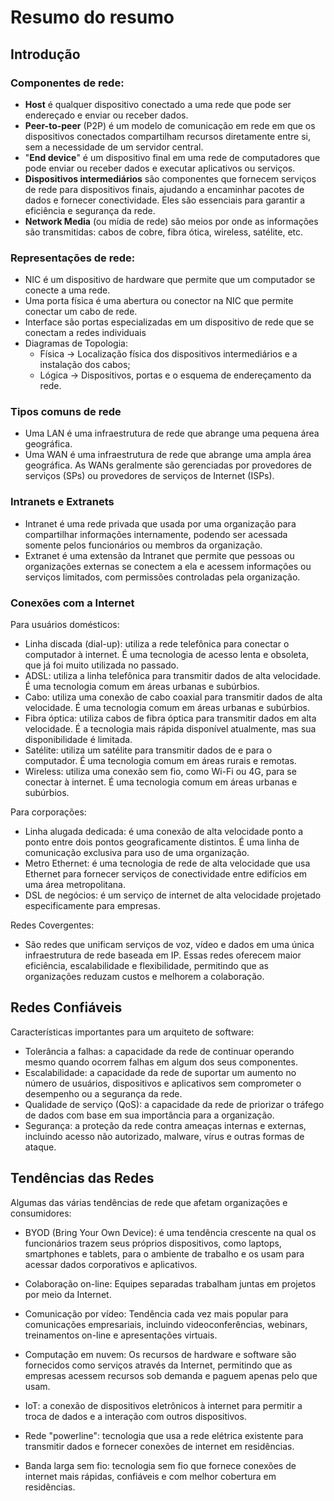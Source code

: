 # Resumo do resumo

## Introdução

### Componentes de rede:

- **Host** é qualquer dispositivo conectado a uma rede que pode ser endereçado e enviar ou receber dados.
- **Peer-to-peer** (P2P) é um modelo de comunicação em rede em que os dispositivos conectados compartilham recursos diretamente entre si, sem a necessidade de um servidor central.
- "**End device**" é um dispositivo final em uma rede de computadores que pode enviar ou receber dados e executar aplicativos ou serviços.
- **Dispositivos intermediários** são componentes que fornecem serviços de rede para dispositivos finais, ajudando a encaminhar pacotes de dados e fornecer conectividade. Eles são essenciais para garantir a eficiência e segurança da rede.
- **Network Media** (ou mídia de rede) são meios por onde as informações são transmitidas: cabos de cobre, fibra ótica, wireless, satélite, etc.


### Representações de rede:

- NIC é um dispositivo de hardware que permite que um computador se conecte a uma rede.
- Uma porta física é uma abertura ou conector na NIC que permite conectar um cabo de rede. 
- Interface são portas especializadas em um dispositivo de rede que se conectam a redes individuais
- Diagramas de Topologia:
  - Física -> Localização física dos dispositivos intermediários e a instalação dos cabos;
  - Lógica -> Dispositivos, portas e o esquema de endereçamento da rede.


### Tipos comuns de rede

- Uma LAN é uma infraestrutura de rede que abrange uma pequena área geográfica.
- Uma WAN é uma infraestrutura de rede que abrange uma ampla área geográfica. As WANs geralmente são gerenciadas por provedores de serviços (SPs) ou provedores de serviços de Internet (ISPs).

### Intranets e Extranets

- Intranet é uma rede privada que usada por uma organização para compartilhar informações internamente, podendo ser acessada somente pelos funcionários ou membros da organização.
- Extranet é uma extensão da Intranet que permite que pessoas ou organizações externas se conectem a ela e acessem informações ou serviços limitados, com permissões controladas pela organização.

### Conexões com a Internet

Para usuários domésticos:

- Linha discada (dial-up): utiliza a rede telefônica para conectar o computador à internet. É uma tecnologia de acesso lenta e obsoleta, que já foi muito utilizada no passado.
- ADSL: utiliza a linha telefônica para transmitir dados de alta velocidade. É uma tecnologia comum em áreas urbanas e subúrbios.
- Cabo: utiliza uma conexão de cabo coaxial para transmitir dados de alta velocidade. É uma tecnologia comum em áreas urbanas e subúrbios.
- Fibra óptica: utiliza cabos de fibra óptica para transmitir dados em alta velocidade. É a tecnologia mais rápida disponível atualmente, mas sua disponibilidade é limitada.
- Satélite: utiliza um satélite para transmitir dados de e para o computador. É uma tecnologia comum em áreas rurais e remotas.
- Wireless: utiliza uma conexão sem fio, como Wi-Fi ou 4G, para se conectar à internet. É uma tecnologia comum em áreas urbanas e subúrbios.


Para corporações:

- Linha alugada dedicada: é uma conexão de alta velocidade ponto a ponto entre dois pontos geograficamente distintos. É uma linha de comunicação exclusiva para uso de uma organização.
- Metro Ethernet: é uma tecnologia de rede de alta velocidade que usa Ethernet para fornecer serviços de conectividade entre edifícios em uma área metropolitana.
- DSL de negócios: é um serviço de internet de alta velocidade projetado especificamente para empresas. 

Redes Covergentes:
- São redes que unificam serviços de voz, vídeo e dados em uma única infraestrutura de rede baseada em IP. Essas redes oferecem maior eficiência, escalabilidade e flexibilidade, permitindo que as organizações reduzam custos e melhorem a colaboração.

## Redes Confiáveis

Características importantes para um arquiteto de software:

- Tolerância a falhas: a capacidade da rede de continuar operando mesmo quando ocorrem falhas em algum dos seus componentes.
- Escalabilidade: a capacidade da rede de suportar um aumento no número de usuários, dispositivos e aplicativos sem comprometer o desempenho ou a segurança da rede.
- Qualidade de serviço (QoS): a capacidade da rede de priorizar o tráfego de dados com base em sua importância para a organização.
- Segurança: a proteção da rede contra ameaças internas e externas, incluindo acesso não autorizado, malware, vírus e outras formas de ataque. 

## Tendências das Redes

Algumas das várias tendências de rede que afetam organizações e consumidores:

- BYOD (Bring Your Own Device): é uma tendência crescente na qual os funcionários trazem seus próprios dispositivos, como laptops, smartphones e tablets, para o ambiente de trabalho e os usam para acessar dados corporativos e aplicativos.

- Colaboração on-line: Equipes separadas trabalham juntas em projetos por meio da Internet.

- Comunicação por vídeo: Tendência cada vez mais popular para comunicações empresariais, incluindo videoconferências, webinars, treinamentos on-line e apresentações virtuais.

- Computação em nuvem: Os recursos de hardware e software são fornecidos como serviços através da Internet, permitindo que as empresas acessem recursos sob demanda e paguem apenas pelo que usam.

- IoT: a conexão de dispositivos eletrônicos à internet para permitir a troca de dados e a interação com outros dispositivos.

- Rede "powerline": tecnologia que usa a rede elétrica existente para transmitir dados e fornecer conexões de internet em residências.

- Banda larga sem fio: tecnologia sem fio que fornece conexões de internet mais rápidas, confiáveis e com melhor cobertura em residências.

